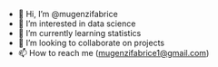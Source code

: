 - 👋 Hi, I’m @mugenzifabrice
- 👀 I’m interested in data science
- 🌱 I’m currently learning statistics
- 💞️ I’m looking to collaborate on projects
- 📫 How to reach me (mugenzifabrice1@gmail.com)

<!---
mugenzifabrice/mugenzifabrice is a ✨ special ✨ repository because its `README.md` (this file) appears on your GitHub profile.
You can click the Preview link to take a look at your changes.
--->
